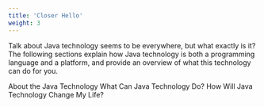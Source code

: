 ```yaml
---
title: 'Closer Hello'
weight: 3
---
```


Talk about Java technology seems to be everywhere, but what exactly is it? The following sections explain how Java technology is both a programming language and a platform, and provide an overview of what this technology can do for you.

About the Java Technology
What Can Java Technology Do?
How Will Java Technology Change My Life?
